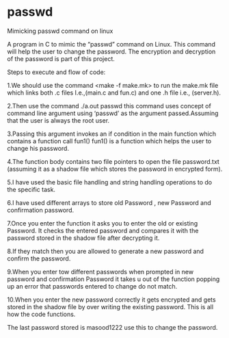 # passwd
Mimicking passwd command on linux

A program in C to mimic the “passwd” command on Linux. This command will help the user to change the password. The encryption and decryption of the password is part of this project.


Steps to execute and flow of code:

1.We should use the command <make -f make.mk> to run the make.mk file which links both .c files I.e.,(main.c and fun.c) and one .h file i.e., (server.h).
  
2.Then use the command ./a.out passwd this command uses concept of command line argument using ‘passwd’ as the argument passed.Assuming that the user is always the root user.
  
3.Passing this argument invokes an if condition in the main function which contains a function call fun1() 
fun1() is a function which helps the user to change his password. 
  
4.The function body contains two file pointers to open the file password.txt (assuming it as a shadow file which stores the password in encrypted form).
  
5.I have used the basic file handling and string handling operations to do the specific task.
  
6.I have used different arrays to store old Password , new Password and confirmation password.
  
7.Once you enter the function it asks you to enter the old or existing Password. It checks the entered password and compares it with the password stored in the shadow file after decrypting it.
  
8.If they match then you are allowed to generate a new password and confirm the password.
  
9.When you enter tow different passwords when prompted in new password and confirmation Password it takes u out of the function popping up an error that passwords entered to change do not match.
  
10.When you enter the new password correctly it gets encrypted and gets stored in the shadow file by over writing the existing password.
This is all how the code functions.

The last password stored is masood1222 use this to change the password.

